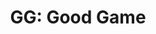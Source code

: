 ---
layout: term
title: 'GG: Good Game'
name: gg
description: "\"Bien joué !\", pour féliciter un joueur "
---